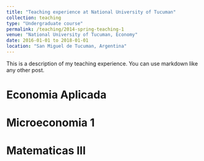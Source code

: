 ```yaml
---
title: "Teaching experience at National University of Tucuman"
collection: teaching
type: "Undergraduate course"
permalink: /teaching/2014-spring-teaching-1
venue: "National University of Tucuman, Economy"
date: 2016-01-01 to 2018-01-01
location: "San Miguel de Tucuman, Argentina"
---
```


This is a description of my teaching experience. You can use markdown like any other post.

Economia Aplicada
======

Microeconomia 1
======

Matematicas III
======
